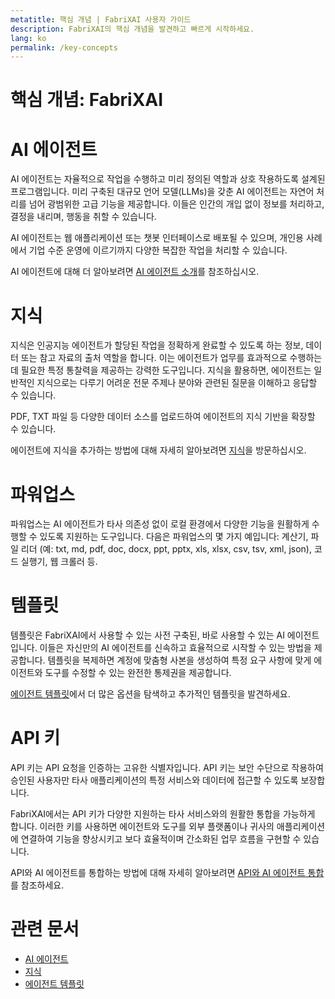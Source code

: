 ```yaml
---
metatitle: 핵심 개념 | FabriXAI 사용자 가이드
description: FabriXAI의 핵심 개념을 발견하고 빠르게 시작하세요.
lang: ko
permalink: /key-concepts
---
```


# 핵심 개념: FabriXAI

# AI 에이전트

AI 에이전트는 자율적으로 작업을 수행하고 미리 정의된 역할과 상호 작용하도록 설계된 프로그램입니다. 미리 구축된 대규모 언어 모델(LLMs)을 갖춘 AI 에이전트는 자연어 처리를 넘어 광범위한 고급 기능을 제공합니다. 이들은 인간의 개입 없이 정보를 처리하고, 결정을 내리며, 행동을 취할 수 있습니다.

AI 에이전트는 웹 애플리케이션 또는 챗봇 인터페이스로 배포될 수 있으며, 개인용 사례에서 기업 수준 운영에 이르기까지 다양한 복잡한 작업을 처리할 수 있습니다.

AI 에이전트에 대해 더 알아보려면 [AI 에이전트 소개](/ko/ai-agents/)를 참조하십시오.

# 지식

지식은 인공지능 에이전트가 할당된 작업을 정확하게 완료할 수 있도록 하는 정보, 데이터 또는 참고 자료의 출처 역할을 합니다. 이는 에이전트가 업무를 효과적으로 수행하는 데 필요한 특정 통찰력을 제공하는 강력한 도구입니다. 지식을 활용하면, 에이전트는 일반적인 지식으로는 다루기 어려운 전문 주제나 분야와 관련된 질문을 이해하고 응답할 수 있습니다.

PDF, TXT 파일 등 다양한 데이터 소스를 업로드하여 에이전트의 지식 기반을 확장할 수 있습니다.

에이전트에 지식을 추가하는 방법에 대해 자세히 알아보려면 [지식](/en-us/knowledge/)을 방문하십시오.

# 파워업스

파워업스는 AI 에이전트가 타사 의존성 없이 로컬 환경에서 다양한 기능을 원활하게 수행할 수 있도록 지원하는 도구입니다. 다음은 파워업스의 몇 가지 예입니다: 계산기, 파일 리더 (예: txt, md, pdf, doc, docx, ppt, pptx, xls, xlsx, csv, tsv, xml, json), 코드 실행기, 웹 크롤러 등.

# 템플릿

템플릿은 FabriXAI에서 사용할 수 있는 사전 구축된, 바로 사용할 수 있는 AI 에이전트입니다. 이들은 자신만의 AI 에이전트를 신속하고 효율적으로 시작할 수 있는 방법을 제공합니다. 템플릿을 복제하면 계정에 맞춤형 사본을 생성하여 특정 요구 사항에 맞게 에이전트와 도구를 수정할 수 있는 완전한 통제권을 제공합니다.

[에이전트 템플릿](/en-us/agent-templates/)에서 더 많은 옵션을 탐색하고 추가적인 템플릿을 발견하세요.

# API 키

API 키는 API 요청을 인증하는 고유한 식별자입니다. API 키는 보안 수단으로 작용하여 승인된 사용자만 타사 애플리케이션의 특정 서비스와 데이터에 접근할 수 있도록 보장합니다.

FabriXAI에서는 API 키가 다양한 지원하는 타사 서비스와의 원활한 통합을 가능하게 합니다. 이러한 키를 사용하면 에이전트와 도구를 외부 플랫폼이나 귀사의 애플리케이션에 연결하여 기능을 향상시키고 보다 효율적이며 간소화된 업무 흐름을 구현할 수 있습니다.

API와 AI 에이전트를 통합하는 방법에 대해 자세히 알아보려면 [API와 AI 에이전트 통합](/en-us/integrations-api)를 참조하세요.

# 관련 문서
- [AI 에이전트](/en-us/ai-agents/)
- [지식](/en-us/knowledge/)
- [에이전트 템플릿](/en-us/agent-templates/)